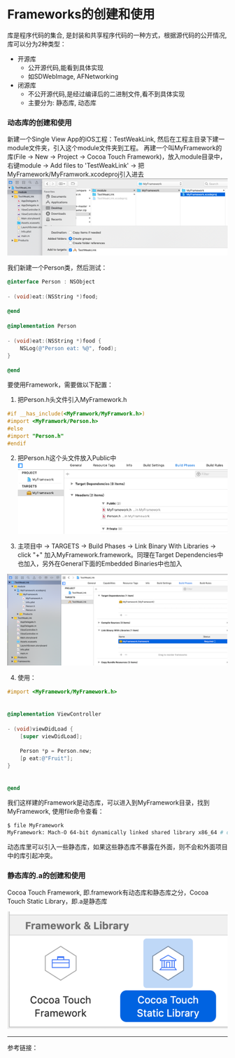 # Frameworks的创建和使用

库是程序代码的集合, 是封装和共享程序代码的一种方式，根据源代码的公开情况,库可以分为2种类型：
- 开源库
  - 公开源代码,能看到具体实现
  - 如SDWebImage, AFNetworking
- 闭源库
  - 不公开源代码,是经过编译后的二进制文件,看不到具体实现
  - 主要分为: 静态库, 动态库

### 动态库的创建和使用

新建一个Single View App的iOS工程：TestWeakLink, 然后在工程主目录下建一module文件夹，引入这个module文件夹到工程。
再建一个叫MyFramework的库(File -> New -> Project -> Cocoa Touch Framework)，放入module目录中，右键module -> Add files to 'TestWeakLink' -> 把MyFramework/MyFramwork.xcodeproj引入进去
![](images/1.png)

我们新建一个Person类，然后测试：

```Objective-C
@interface Person : NSObject

- (void)eat:(NSString *)food;

@end

@implementation Person

- (void)eat:(NSString *)food {
    NSLog(@"Person eat: %@", food);
}

@end
```

要使用Framework，需要做以下配置：

1. 把Person.h头文件引入MyFramework.h
```Objective-C
#if __has_include(<MyFramwork/MyFramwork.h>)
#import <MyFramwork/Person.h>
#else
#import "Person.h"
#endif
```

2. 把Person.h这个头文件放入Public中
![](images/2.png)

3. 主项目中 -> TARGETS -> Build Phases -> Link Binary With Libraries -> click "+" 加入MyFramework.framework。同理在Target Dependencies中也加入，另外在General下面的Embedded Binaries中也加入

![](images/3.png)

4. 使用：

```Objective-c
#import <MyFramework/MyFramework.h>


@implementation ViewController

- (void)viewDidLoad {
    [super viewDidLoad];
    
    Person *p = Person.new;
    [p eat:@"Fruit"];
}


@end
```

我们这样建的Framework是动态库，可以进入到MyFramework目录，找到MyFramework, 使用file命令查看：
```bash
$ file MyFramework
MyFramework: Mach-O 64-bit dynamically linked shared library x86_64 # dynamically linked代表是动态链接, 也可以使用lipo -info MyFramework 查看架构信息
```

动态库里可以引入一些静态库，如果这些静态库不暴露在外面，则不会和外面项目中的库引起冲突。

### 静态库的.a的创建和使用
Cocoa Touch Framework, 即.framework有动态库和静态库之分，Cocoa Touch Static Library，即.a是静态库

![](images/4.png)



----------------------

参考链接：



